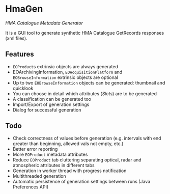 HmaGen
======

*HMA Catalogue Metadata Generator*

It is a GUI tool to generate synthetic HMA Catalogue GetRecords responses (xml files).

Features
--------
* `EOProduct`s extrinsic objects are always generated
* EOArchivingInformation, `EOAcquisitionPlatform` and `EOBrowseInformation` extrinsic objects are optional
* Up to two `EOBrowseInformation` objects can be generated: thumbnail and quicklook
* You can choose in detail which attributes (_Slots_) are to be generated
* A classification can be generated too
* Import/Export of generation settings
* Dialog for successful generation

Todo
----
* Check correctness of values before generation (e.g. intervals with end greater than beginning, allowed vals not empty, etc.)
* Better error reporting
* More `EOProduct` metadata attributes
* Reduce `EOProduct` tab cluttering separating optical, radar and atmospheric attributes in different tabs
* Generation in worker thread with progress notification
* Multithreaded generation
* Automatic persistence of generation settings between runs (Java Preferences API)